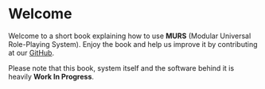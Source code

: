 # Welcome
Welcome to a short book explaining how to use __MURS__ (Modular Universal Role-Playing System). Enjoy the book and help us improve it by contributing at our [GitHub](https://github.com/skyne98/murs).

Please note that this book, system itself and the software behind it is heavily __Work In Progress__.
